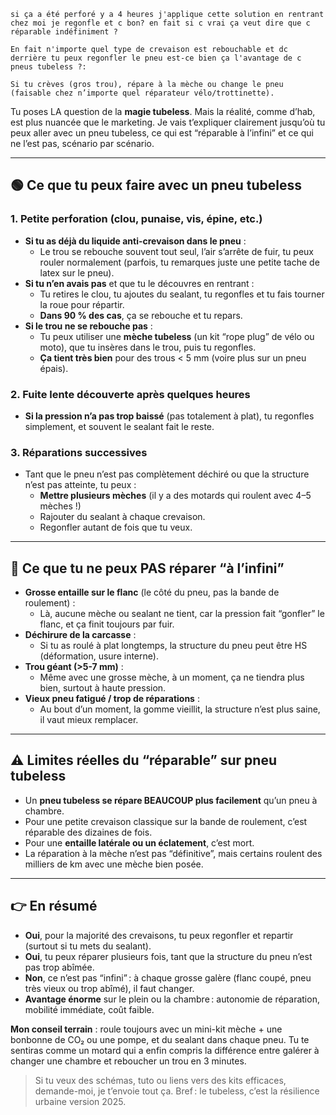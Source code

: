 ```
si ça a été perforé y a 4 heures j'applique cette solution en rentrant chez moi je regonfle et c bon? en fait si c vrai ça veut dire que c réparable indéfiniment ? 

En fait n'importe quel type de crevaison est rebouchable et dc derrière tu peux regonfler le pneu est-ce bien ça l'avantage de c pneus tubeless ?: 

Si tu crèves (gros trou), répare à la mèche ou change le pneu (faisable chez n’importe quel réparateur vélo/trottinette).
```

Tu poses LA question de la **magie tubeless**. Mais la réalité, comme d’hab, est plus nuancée que le marketing.
 Je vais t’expliquer clairement jusqu’où tu peux aller avec un pneu tubeless, ce qui est “réparable à l’infini” et ce qui ne l’est pas, scénario par scénario.

------

## 🟢 **Ce que tu peux faire avec un pneu tubeless**

### 1. **Petite perforation (clou, punaise, vis, épine, etc.)**

- **Si tu as déjà du liquide anti-crevaison dans le pneu** :
  - Le trou se rebouche souvent tout seul, l’air s’arrête de fuir, tu peux rouler normalement (parfois, tu remarques juste une petite tache de latex sur le pneu).
- **Si tu n’en avais pas** et que tu le découvres en rentrant :
  - Tu retires le clou, tu ajoutes du sealant, tu regonfles et tu fais tourner la roue pour répartir.
  - **Dans 90 % des cas**, ça se rebouche et tu repars.
- **Si le trou ne se rebouche pas** :
  - Tu peux utiliser une **mèche tubeless** (un kit “rope plug” de vélo ou moto), que tu insères dans le trou, puis tu regonfles.
  - **Ça tient très bien** pour des trous < 5 mm (voire plus sur un pneu épais).

### 2. **Fuite lente découverte après quelques heures**

- **Si la pression n’a pas trop baissé** (pas totalement à plat), tu regonfles simplement, et souvent le sealant fait le reste.

### 3. **Réparations successives**

- Tant que le pneu n’est pas complètement déchiré ou que la structure n’est pas atteinte, tu peux :
  - **Mettre plusieurs mèches** (il y a des motards qui roulent avec 4–5 mèches !)
  - Rajouter du sealant à chaque crevaison.
  - Regonfler autant de fois que tu veux.

------

## 🔴 **Ce que tu ne peux PAS réparer “à l’infini”**

- **Grosse entaille sur le flanc** (le côté du pneu, pas la bande de roulement) :
  - Là, aucune mèche ou sealant ne tient, car la pression fait “gonfler” le flanc, et ça finit toujours par fuir.
- **Déchirure de la carcasse** :
  - Si tu as roulé à plat longtemps, la structure du pneu peut être HS (déformation, usure interne).
- **Trou géant (>5-7 mm)** :
  - Même avec une grosse mèche, à un moment, ça ne tiendra plus bien, surtout à haute pression.
- **Vieux pneu fatigué / trop de réparations** :
  - Au bout d’un moment, la gomme vieillit, la structure n’est plus saine, il vaut mieux remplacer.

------

## ⚠️ **Limites réelles du “réparable” sur pneu tubeless**

- Un **pneu tubeless se répare BEAUCOUP plus facilement** qu’un pneu à chambre.
- Pour une petite crevaison classique sur la bande de roulement, c’est réparable des dizaines de fois.
- Pour une **entaille latérale ou un éclatement**, c’est mort.
- La réparation à la mèche n’est pas “définitive”, mais certains roulent des milliers de km avec une mèche bien posée.

------

## 👉 **En résumé**

- **Oui**, pour la majorité des crevaisons, tu peux regonfler et repartir (surtout si tu mets du sealant).
- **Oui**, tu peux réparer plusieurs fois, tant que la structure du pneu n’est pas trop abîmée.
- **Non**, ce n’est pas “infini” : à chaque grosse galère (flanc coupé, pneu très vieux ou trop abîmé), il faut changer.
- **Avantage énorme** sur le plein ou la chambre : autonomie de réparation, mobilité immédiate, coût faible.

**Mon conseil terrain** : roule toujours avec un mini-kit mèche + une bonbonne de CO₂ ou une pompe, et du sealant dans chaque pneu. Tu te sentiras comme un motard qui a enfin compris la différence entre galérer à changer une chambre et reboucher un trou en 3 minutes.

> Si tu veux des schémas, tuto ou liens vers des kits efficaces, demande-moi, je t’envoie tout ça.
>  Bref : le tubeless, c’est la résilience urbaine version 2025.